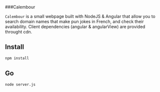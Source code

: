 ###Calembour

`Calembour` is a small webpage built with NodeJS & Angular that allow you to search domain names that make pun jokes in French, and check their availability.
Client dependencies (angular & angularView) are provided throught cdn.

## Install
```sh
npm install
```

## Go
```sh
node server.js
```